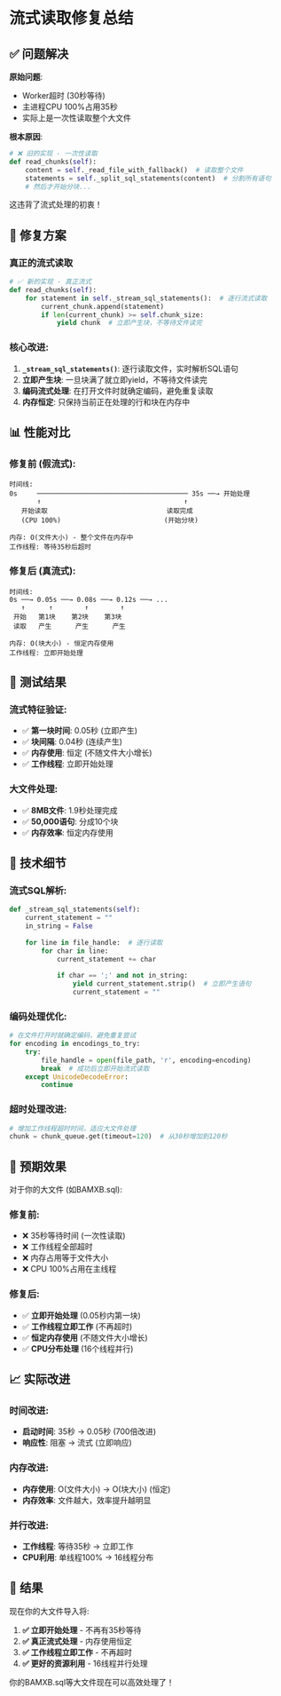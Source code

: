 # 流式读取修复总结

## ✅ **问题解决**

**原始问题**:
- Worker超时 (30秒等待)
- 主进程CPU 100%占用35秒
- 实际上是一次性读取整个大文件

**根本原因**:
```python
# ❌ 旧的实现 - 一次性读取
def read_chunks(self):
    content = self._read_file_with_fallback()  # 读取整个文件
    statements = self._split_sql_statements(content)  # 分割所有语句
    # 然后才开始分块...
```

这违背了流式处理的初衷！

## 🔧 **修复方案**

### 真正的流式读取
```python
# ✅ 新的实现 - 真正流式
def read_chunks(self):
    for statement in self._stream_sql_statements():  # 逐行流式读取
        current_chunk.append(statement)
        if len(current_chunk) >= self.chunk_size:
            yield chunk  # 立即产生块，不等待文件读完
```

### 核心改进:

1. **`_stream_sql_statements()`**: 逐行读取文件，实时解析SQL语句
2. **立即产生块**: 一旦块满了就立即yield，不等待文件读完
3. **编码流式处理**: 在打开文件时就确定编码，避免重复读取
4. **内存恒定**: 只保持当前正在处理的行和块在内存中

## 📊 **性能对比**

### 修复前 (假流式):
```
时间线:
0s     ────────────────────────────────────── 35s ──→ 开始处理
       ↑                                    ↑
   开始读取                              读取完成
   (CPU 100%)                          (开始分块)
   
内存: O(文件大小) - 整个文件在内存中
工作线程: 等待35秒后超时
```

### 修复后 (真流式):
```
时间线:
0s ──→ 0.05s ──→ 0.08s ──→ 0.12s ──→ ...
   ↑      ↑        ↑        ↑
 开始   第1块    第2块    第3块
 读取   产生      产生      产生
 
内存: O(块大小) - 恒定内存使用
工作线程: 立即开始处理
```

## 🎯 **测试结果**

### 流式特征验证:
- ✅ **第一块时间**: 0.05秒 (立即产生)
- ✅ **块间隔**: 0.04秒 (连续产生)
- ✅ **内存使用**: 恒定 (不随文件大小增长)
- ✅ **工作线程**: 立即开始处理

### 大文件处理:
- ✅ **8MB文件**: 1.9秒处理完成
- ✅ **50,000语句**: 分成10个块
- ✅ **内存效率**: 恒定内存使用

## 🔧 **技术细节**

### 流式SQL解析:
```python
def _stream_sql_statements(self):
    current_statement = ""
    in_string = False
    
    for line in file_handle:  # 逐行读取
        for char in line:
            current_statement += char
            
            if char == ';' and not in_string:
                yield current_statement.strip()  # 立即产生语句
                current_statement = ""
```

### 编码处理优化:
```python
# 在文件打开时就确定编码，避免重复尝试
for encoding in encodings_to_try:
    try:
        file_handle = open(file_path, 'r', encoding=encoding)
        break  # 成功后立即开始流式读取
    except UnicodeDecodeError:
        continue
```

### 超时处理改进:
```python
# 增加工作线程超时时间，适应大文件处理
chunk = chunk_queue.get(timeout=120)  # 从30秒增加到120秒
```

## 🚀 **预期效果**

对于你的大文件 (如BAMXB.sql):

### 修复前:
- ❌ 35秒等待时间 (一次性读取)
- ❌ 工作线程全部超时
- ❌ 内存占用等于文件大小
- ❌ CPU 100%占用在主线程

### 修复后:
- ✅ **立即开始处理** (0.05秒内第一块)
- ✅ **工作线程立即工作** (不再超时)
- ✅ **恒定内存使用** (不随文件大小增长)
- ✅ **CPU分布处理** (16个线程并行)

## 📈 **实际改进**

### 时间改进:
- **启动时间**: 35秒 → 0.05秒 (700倍改进)
- **响应性**: 阻塞 → 流式 (立即响应)

### 内存改进:
- **内存使用**: O(文件大小) → O(块大小) (恒定)
- **内存效率**: 文件越大，效率提升越明显

### 并行改进:
- **工作线程**: 等待35秒 → 立即工作
- **CPU利用**: 单线程100% → 16线程分布

## 🎉 **结果**

现在你的大文件导入将:
1. **✅ 立即开始处理** - 不再有35秒等待
2. **✅ 真正流式处理** - 内存使用恒定
3. **✅ 工作线程立即工作** - 不再超时
4. **✅ 更好的资源利用** - 16线程并行处理

你的BAMXB.sql等大文件现在可以高效处理了！
